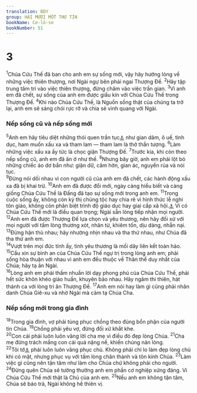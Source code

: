 ```yaml
---
translation: BDY
group: HAI MƯƠI MỐT THƯ TÍN
bookName: Cơ-lô-se 
bookNumber: 51
---
```


<div class="title"><h1>3</h1></div>
<span class="verse co_3_1"><sup>1</sup>Chúa Cứu Thế đã ban cho anh em sự sống mới, vậy hãy hướng lòng về những việc thiên thượng, nơi Ngài ngự bên phải ngai Thượng Đế. </span>
<span class="verse co_3_2"><sup>2</sup>Hãy tập trung tâm trí vào việc thiên thượng, đừng chăm vào việc trần gian. </span>
<span class="verse co_3_3"><sup>3</sup>Vì anh em đã chết, sự sống của anh em được giấu kín với Chúa Cứu Thế trong Thượng Đế. </span>
<span class="verse co_3_4"><sup>4</sup>Khi nào Chúa Cứu Thế, là Nguồn sống thật của chúng ta trở lại, anh em sẽ sáng chói rực rỡ và chia sẻ vinh quang với Ngài.</span>
<div class="title"><h3>Nếp sống cũ và nếp sống mới</h3></div>
<span class="verse co_3_5"><sup>5</sup>Anh em hãy tiêu diệt những thói quen trần tục<a href="#" data-toggle="tooltip" data-placement="bottom" title="Nt những chi thể của thế gian">⚓</a> như gian dâm, ô uế, tình dục, ham muốn xấu xa và tham lam — tham lam là thờ thần tượng. </span>
<span class="verse co_3_6"><sup>6</sup>Làm những việc xấu xa ấy tức là chọc giận Thượng Đế. </span>
<span class="verse co_3_7"><sup>7</sup>Trước kia, khi còn theo nếp sống cũ, anh em đã ăn ở như thế. </span>
<span class="verse co_3_8"><sup>8</sup>Nhưng bây giờ, anh em phải lột bỏ những chiếc áo dơ bẩn như: giận dữ, căm hờn, gian ác, nguyền rủa và nói tục.<br/></span>
<span class="verse co_3_9"><sup>9</sup>Đừng nói dối nhau vì con người cũ của anh em đã chết, các hành động xấu xa đã bị khai trừ. </span>
<span class="verse co_3_10"><sup>10</sup>Anh em đã được đổi mới, ngày càng hiểu biết và càng giống Chúa Cứu Thế là Đấng đã tạo sự sống mới trong anh em.</span>
<span class="verse co_3_11"><sup>11</sup>Trong cuộc sống ấy, không còn kỳ thị chủng tộc hay chia rẽ vì hình thức lễ nghi tôn giáo, không còn phân biệt trình độ giáo dục hay giai cấp xã hội.<a href="#" data-toggle="tooltip" data-placement="bottom" title="Nt người dã man hoặc người Skuthes">⚓</a> Vì có Chúa Cứu Thế mới là điều quan trọng; Ngài sẵn lòng tiếp nhận mọi người.<br/></span>
<span class="verse co_3_12"><sup>12</sup>Anh em đã được Thượng Đế lựa chọn và yêu thương, nên hãy đối xử với mọi người với tấm lòng thương xót, nhân từ, khiêm tốn, dịu dàng, nhẫn nại.</span>
<span class="verse co_3_13"><sup>13</sup>Đừng hận thù nhau; hãy nhường nhịn nhau và tha thứ nhau, như Chúa đã tha thứ anh em.<br/></span>
<span class="verse co_3_14"><sup>14</sup>Vượt trên mọi đức tính ấy, tình yêu thương là mối dây liên kết toàn hảo. </span>
<span class="verse co_3_15"><sup>15</sup>Cầu xin sự bình an của Chúa Cứu Thế ngự trị trong lòng anh em; phải sống hòa thuận với nhau vì anh em đều thuộc về Thân thể duy nhất của Chúa; hãy tạ ân Ngài.<br/></span>
<span class="verse co_3_16"><sup>16</sup>Lòng anh em phải thấm nhuần lời dạy phong phú của Chúa Cứu Thế, phải hết sức khôn khéo giáo huấn, khuyên bảo nhau. Hãy ngâm thi thiên, hát thánh ca với lòng tri ân Thượng Đế.</span>
<span class="verse co_3_17"><sup>17</sup>Anh em nói hay làm gì cũng phải nhân danh Chúa Giê-xu và nhờ Ngài mà cảm tạ Chúa Cha.</span>
<div class="title"><h3>Nếp sống mới trong gia đình</h3></div>
<span class="verse co_3_18"><sup>18</sup>Trong gia đình, vợ phải tùng phục chồng theo đúng bổn phận của người tin Chúa. </span>
<span class="verse co_3_19"><sup>19</sup>Chồng phải yêu vợ, đừng đối xử khắt khe.<br/></span>
<span class="verse co_3_20"><sup>20</sup>Con cái phải luôn luôn vâng lời cha mẹ vì điều đó đẹp lòng Chúa. </span>
<span class="verse co_3_21"><sup>21</sup>Cha mẹ đừng trách mắng con cái quá nặng nề, khiến chúng nản lòng.<br/></span>
<span class="verse co_3_22"><sup>22</sup>Tôi tớ<a href="#" data-toggle="tooltip" data-placement="bottom" title="Ctd nô lệ">⚓</a> phải luôn luôn vâng phục chủ. Không phải chỉ lo làm đẹp lòng chủ khi có mặt, nhưng phục vụ với tấm lòng chân thành và tôn kính Chúa. </span>
<span class="verse co_3_23"><sup>23</sup>Làm việc gì cũng nên tận tâm như làm cho Chúa chứ không phải cho người. </span>
<span class="verse co_3_24"><sup>24</sup>Đừng quên Chúa sẽ tưởng thưởng anh em phần cơ nghiệp xứng đáng. Vì Chúa Cứu Thế mới thật là Chủ của anh em. </span>
<span class="verse co_3_25"><sup>25</sup>Nếu anh em không tận tâm, Chúa sẽ báo trả, Ngài không hề thiên vị.</span>
